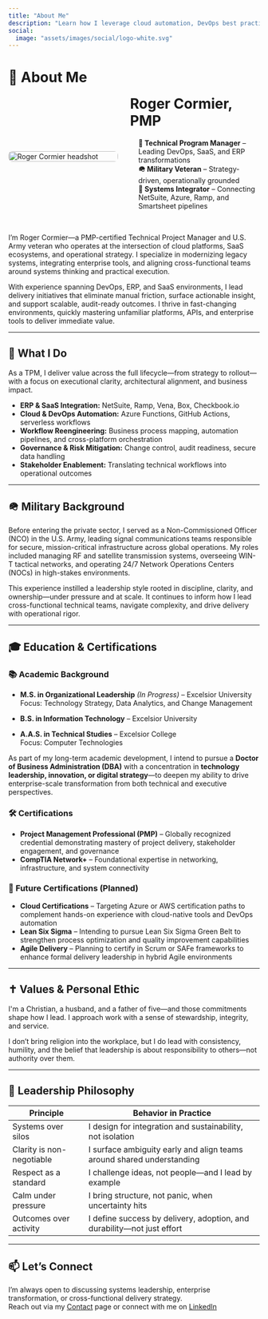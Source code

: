 ```yaml
---
title: "About Me"
description: "Learn how I leverage cloud automation, DevOps best practices, and SaaS integrations to drive digital strategy and measurable impact."
social:
  image: "assets/images/social/logo-white.svg"
---
```


# 👤 About Me

<div style="display: flex; flex-wrap: wrap; align-items: center; gap: 1.5rem; margin-bottom: 2rem;">

  <div style="flex: 0 0 220px;">
    <img src="https://www.rcormier.dev/assets/images/IMG_1242.JPG" alt="Roger Cormier headshot" style="width: 100%; border-radius: 8px;" />
  </div>

  <div style="flex: 1; min-width: 250px;">
    <h1 style="margin-top: 0;">Roger Cormier, PMP</h1>
    <ul style="padding-left: 1.2em;">
      <li style="list-style-type: none;"><strong>🎯 Technical Program Manager</strong> – Leading DevOps, SaaS, and ERP transformations</li>
      <li style="list-style-type: none;"><strong>🪖 Military Veteran</strong> – Strategy-driven, operationally grounded</li>
      <li style="list-style-type: none;"><strong>🔧 Systems Integrator</strong> – Connecting NetSuite, Azure, Ramp, and Smartsheet pipelines</li>
    </ul>
  </div>

</div>

I’m Roger Cormier—a PMP-certified Technical Project Manager and U.S. Army veteran who operates at the intersection of cloud platforms, SaaS ecosystems, and operational strategy. I specialize in modernizing legacy systems, integrating enterprise tools, and aligning cross-functional teams around systems thinking and practical execution.

With experience spanning DevOps, ERP, and SaaS environments, I lead delivery initiatives that eliminate manual friction, surface actionable insight, and support scalable, audit-ready outcomes. I thrive in fast-changing environments, quickly mastering unfamiliar platforms, APIs, and enterprise tools to deliver immediate value.

---

## 💼 What I Do

As a TPM, I deliver value across the full lifecycle—from strategy to rollout—with a focus on executional clarity, architectural alignment, and business impact.

- **ERP & SaaS Integration:** NetSuite, Ramp, Vena, Box, Checkbook.io  
- **Cloud & DevOps Automation:** Azure Functions, GitHub Actions, serverless workflows  
- **Workflow Reengineering:** Business process mapping, automation pipelines, and cross-platform orchestration  
- **Governance & Risk Mitigation:** Change control, audit readiness, secure data handling  
- **Stakeholder Enablement:** Translating technical workflows into operational outcomes

---

## 🪖 Military Background

Before entering the private sector, I served as a Non-Commissioned Officer (NCO) in the U.S. Army, leading signal communications teams responsible for secure, mission-critical infrastructure across global operations. My roles included managing RF and satellite transmission systems, overseeing WIN-T tactical networks, and operating 24/7 Network Operations Centers (NOCs) in high-stakes environments.

This experience instilled a leadership style rooted in discipline, clarity, and ownership—under pressure and at scale. It continues to inform how I lead cross-functional technical teams, navigate complexity, and drive delivery with operational rigor.

---

## 🎓 Education & Certifications

### 📚 Academic Background

- **M.S. in Organizational Leadership** *(In Progress)* – Excelsior University  
  Focus: Technology Strategy, Data Analytics, and Change Management  

- **B.S. in Information Technology** – Excelsior University  

- **A.A.S. in Technical Studies** – Excelsior College  
  Focus: Computer Technologies  

As part of my long-term academic development, I intend to pursue a **Doctor of Business Administration (DBA)** with a concentration in **technology leadership, innovation, or digital strategy**—to deepen my ability to drive enterprise-scale transformation from both technical and executive perspectives.

### 🛠 Certifications

- **Project Management Professional (PMP)** – Globally recognized credential demonstrating mastery of project delivery, stakeholder engagement, and governance  
- **CompTIA Network+** – Foundational expertise in networking, infrastructure, and system connectivity  

### 🎯 Future Certifications (Planned)

- **Cloud Certifications** – Targeting Azure or AWS certification paths to complement hands-on experience with cloud-native tools and DevOps automation  
- **Lean Six Sigma** – Intending to pursue Lean Six Sigma Green Belt to strengthen process optimization and quality improvement capabilities  
- **Agile Delivery** – Planning to certify in Scrum or SAFe frameworks to enhance formal delivery leadership in hybrid Agile environments

---

## ✝️ Values & Personal Ethic

I'm a Christian, a husband, and a father of five—and those commitments shape how I lead. I approach work with a sense of stewardship, integrity, and service.

I don’t bring religion into the workplace, but I do lead with consistency, humility, and the belief that leadership is about responsibility to others—not authority over them.

---

## 🧠 Leadership Philosophy

| Principle             | Behavior in Practice                              |
|-----------------------|---------------------------------------------------|
| Systems over silos    | I design for integration and sustainability, not isolation |
| Clarity is non-negotiable | I surface ambiguity early and align teams around shared understanding |
| Respect as a standard | I challenge ideas, not people—and I lead by example |
| Calm under pressure   | I bring structure, not panic, when uncertainty hits |
| Outcomes over activity| I define success by delivery, adoption, and durability—not just effort |

---

## 📫 Let’s Connect

I’m always open to discussing systems leadership, enterprise transformation, or cross-functional delivery strategy.  
Reach out via my [Contact](../contact/index.md) page or connect with me on [LinkedIn](https:/)
